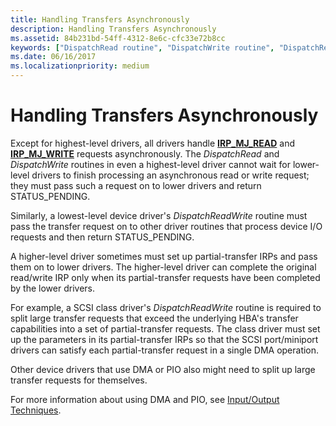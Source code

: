 ```yaml
---
title: Handling Transfers Asynchronously
description: Handling Transfers Asynchronously
ms.assetid: 84b231bd-54ff-4312-8e6c-cfc33e72b8cc
keywords: ["DispatchRead routine", "DispatchWrite routine", "DispatchReadWrite routine", "dispatch routines WDK kernel , DispatchReadWrite routine", "dispatch routines WDK kernel , DispatchWrite routine", "dispatch routines WDK kernel , DispatchRead routine", "read/write dispatch routines WDK kernel", "IRP_MJ_WRITE I/O function codes", "IRP_MJ_READ I/O function codes", "data transfers WDK kernel , read/write dispatch routines", "transferring data WDK kernel , read/write dispatch routines", "asynchronous transfers WDK kernel", "data transfers WDK kernel , asynchronous", "transferring data WDK kernel , asynchronous"]
ms.date: 06/16/2017
ms.localizationpriority: medium
---
```


# Handling Transfers Asynchronously





Except for highest-level drivers, all drivers handle [**IRP\_MJ\_READ**](./irp-mj-read.md) and [**IRP\_MJ\_WRITE**](./irp-mj-write.md) requests asynchronously. The *DispatchRead* and *DispatchWrite* routines in even a highest-level driver cannot wait for lower-level drivers to finish processing an asynchronous read or write request; they must pass such a request on to lower drivers and return STATUS\_PENDING.

Similarly, a lowest-level device driver's *DispatchReadWrite* routine must pass the transfer request on to other driver routines that process device I/O requests and then return STATUS\_PENDING.

A higher-level driver sometimes must set up partial-transfer IRPs and pass them on to lower drivers. The higher-level driver can complete the original read/write IRP only when its partial-transfer requests have been completed by the lower drivers.

For example, a SCSI class driver's *DispatchReadWrite* routine is required to split large transfer requests that exceed the underlying HBA's transfer capabilities into a set of partial-transfer requests. The class driver must set up the parameters in its partial-transfer IRPs so that the SCSI port/miniport drivers can satisfy each partial-transfer request in a single DMA operation.

Other device drivers that use DMA or PIO also might need to split up large transfer requests for themselves.

For more information about using DMA and PIO, see [Input/Output Techniques](i-o-programming-techniques.md).

 

